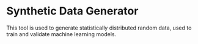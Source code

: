 # Synthetic Data Generator

This tool is used to generate statistically distributed random data, used to train and validate machine learning models.


